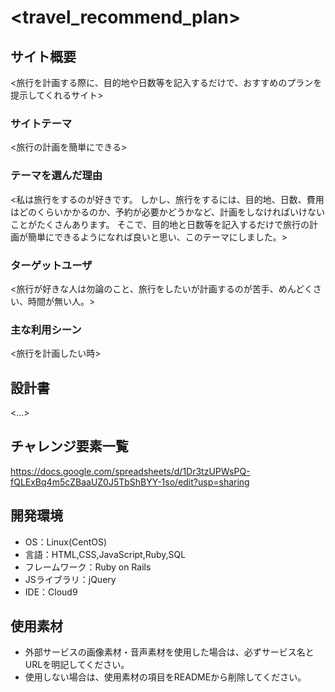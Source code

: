 # <travel_recommend_plan>

## サイト概要
<旅行を計画する際に、目的地や日数等を記入するだけで、おすすめのプランを提示してくれるサイト>

### サイトテーマ
<旅行の計画を簡単にできる>

### テーマを選んだ理由
<私は旅行をするのが好きです。  しかし、旅行をするには、目的地、日数、費用はどのくらいかかるのか、予約が必要かどうかなど、計画をしなければいけないことがたくさんあります。  そこで、目的地と日数等を記入するだけで旅行の計画が簡単にできるようになれば良いと思い、このテーマにしました。>

### ターゲットユーザ
<旅行が好きな人は勿論のこと、旅行をしたいが計画するのが苦手、めんどくさい、時間が無い人。>

### 主な利用シーン
<旅行を計画したい時>

## 設計書
<...>

## チャレンジ要素一覧
<https://docs.google.com/spreadsheets/d/1Dr3tzUPWsPQ-fQLExBq4m5cZBaaUZ0J5TbShBYY-1so/edit?usp=sharing>

## 開発環境
- OS：Linux(CentOS)
- 言語：HTML,CSS,JavaScript,Ruby,SQL
- フレームワーク：Ruby on Rails
- JSライブラリ：jQuery
- IDE：Cloud9

## 使用素材
- 外部サービスの画像素材・音声素材を使用した場合は、必ずサービス名とURLを明記してください。
- 使用しない場合は、使用素材の項目をREADMEから削除してください。